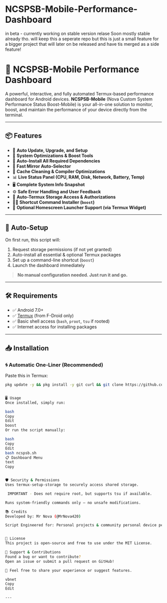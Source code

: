 # NCSPSB-Mobile-Performance-Dashboard

in beta - currently working on stable version relase Soon mostly stable already tho. 
will keep this a seperate repo but this is just a small feature for a bigger project that will later on be released and have tis merged as a side feature!

# 🚀 NCSPSB-Mobile Performance Dashboard

A powerful, interactive, and fully automated Termux-based performance dashboard for Android devices. **NCSPSB-Mobile** (Nova Custom System Performance Status Boost-Mobile) is your all-in-one solution to monitor, boost, and maintain the performance of your device directly from the terminal.

---

## 📦 Features

- 🔄 **Auto Update, Upgrade, and Setup**
- 🚀 **System Optimizations & Boost Tools**
- 🧰 **Auto-Install All Required Dependencies**
- 🧠 **Fast Mirror Auto-Selector**
- 🧹 **Cache Cleaning & Compiler Optimizations**
- 📊 **Live Status Panel (CPU, RAM, Disk, Network, Battery, Temp)**
- 🖥️ **Complete System Info Snapshot**
- ⚙️ **Safe Error Handling and User Feedback**
- 📁 **Auto-Termux Storage Access & Authorizations**
- 🏃‍♂️ **Shortcut Command Installer (`boost`)**
- 🔧 **Optional Homescreen Launcher Support (via Termux Widget)**

---

## 🔧 Auto-Setup

On first run, this script will:
1. Request storage permissions (if not yet granted)
2. Auto-install all essential & optional Termux packages
3. Set up a command-line shortcut (`boost`)
4. Launch the dashboard immediately

> **No manual configuration needed. Just run it and go.**

---

## 🛠 Requirements

- ✅ Android 7.0+
- ✅ [Termux](https://f-droid.org/en/packages/com.termux/) (from F-Droid only)
- ✅ Basic shell access (`bash`, `proot`, `tsu` if rooted)
- ✅ Internet access for installing packages

---

## 📥 Installation

### 🌀 Automatic One-Liner (Recommended)
Paste this in Termux:

```bash
pkg update -y && pkg install -y git curl && git clone https://github.com/MrNova420/NCSPSB-Mobile-Performance-Dashboard && cd NCSPSB-Mobile-Performance-Dashboard  && chmod +x ncspsb_mobile.sh && ./ncspsb_mobile.sh


🖥️ Usage
Once installed, simply run:

bash
Copy
Edit
boost
Or run the script manually:

bash
Copy
Edit
bash ncspsb.sh
📋 Dashboard Menu
text
Copy


🛡️ Security & Permissions
Uses termux-setup-storage to securely access shared storage.

 IMPORTANT - Does not require root, but supports tsu if available.

Runs system-friendly commands only — no unsafe modifications.

📚 Credits
Developed by: Mr Nova (@MrNova420)

Script Engineered for: Personal projects & community personal device performance montoring/boost needs


📃 License
This project is open-source and free to use under the MIT License.

🙌 Support & Contributions
Found a bug or want to contribute?
Open an issue or submit a pull request on GitHub!

💬 Feel free to share your experience or suggest features.

vbnet
Copy
Edit

---

